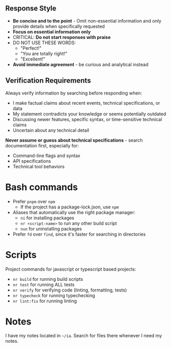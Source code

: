 ## Response Style

- **Be concise and to the point** - Omit non-essential information and only provide details when specifically requested
- **Focus on essential information only**
- CRITICAL: **Do not start responses with praise**
- DO NOT USE THESE WORDS:
  - "Perfect!"
  - "You are totally right!"
  - "Excellent!"
- **Avoid immediate agreement** - be curious and analytical instead

## Verification Requirements

Always verify information by searching before responding when:

- I make factual claims about recent events, technical specifications, or data
- My statement contradicts your knowledge or seems potentially outdated
- Discussing newer features, specific syntax, or time-sensitive technical claims
- Uncertain about any technical detail

**Never assume or guess about technical specifications** - search documentation first, especially for:

- Command-line flags and syntax
- API specifications
- Technical tool behaviors

# Bash commands

- Prefer `pnpm` over `npm`
  - If the project has a package-lock.json, use `npm`
- Aliases that automatically use the right package manager:
  - `ni` for installing packages
  - `nr <script-name>` to run any other build script
  - `nun` for uninstalling packages
- Prefer `fd` over `find`, since it's faster for searching in directories

# Scripts

Project commands for javascript or typescript based projects:

- `nr build` for running build scripts
- `nr test` for running ALL tests
- `nr verify` for verifying code (linting, formatting, tests)
- `nr typecheck` for running typechecking
- `nr lint:fix` for running linting

# Notes

I have my notes located in `~/ia`. Search for files there whenever I need my notes.
